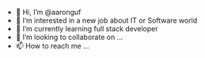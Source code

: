 - 👋 Hi, I’m @aaronguf
- 👀 I’m interested in a new job about IT or Software world
- 🌱 I’m currently learning full stack developer
- 💞️ I’m looking to collaborate on ...
- 📫 How to reach me ...

<!---
aaronguf/aaronguf is a ✨ special ✨ repository because its `README.md` (this file) appears on your GitHub profile.
You can click the Preview link to take a look at your changes.
--->
